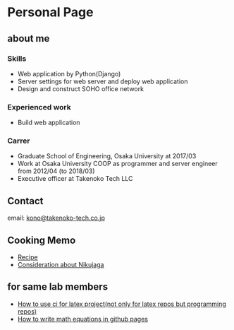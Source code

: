 # Personal Page

## about me
### Skills
* Web application by Python(Django)
* Server settings for web server and deploy web application
* Design and construct SOHO office network

### Experienced work
* Build web application

### Carrer
* Graduate School of Engineering, Osaka University  at 2017/03
* Work at Osaka University COOP as programmer and server engineer from 2012/04 (to 2018/03)
* Executive officer at Takenoko Tech LLC

## Contact
email: kono@takenoko-tech.co.jp


## Cooking Memo
* [Recipe](/recipe/)
* [Consideration about Nikujaga](/nikujaga/)


## for same lab members

* [How to use ci for latex project(not only for latex repos but programming repos)](how_to_ci.md)
* [How to write math equations in github pages](how_to_write_math_equations.md)
